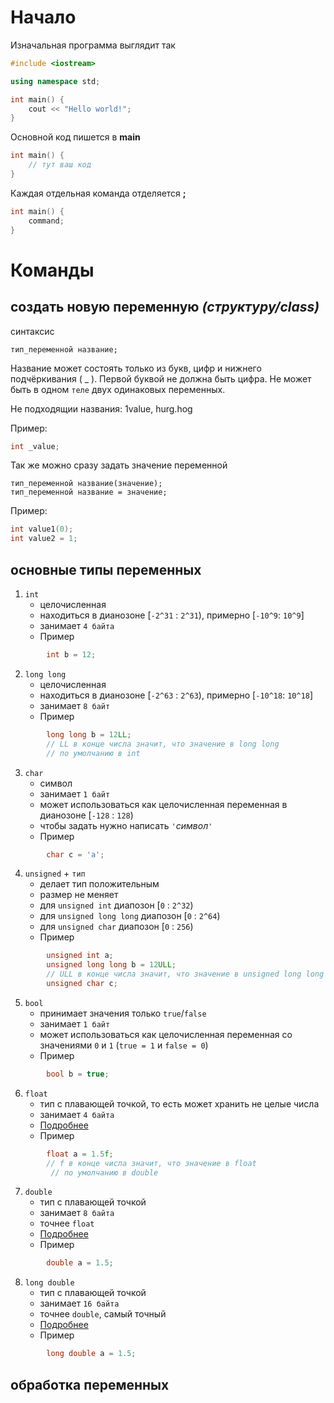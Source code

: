 # Начало
Изначальная программа выглядит так

```c++
#include <iostream>

using namespace std;

int main() {
    cout << "Hello world!";
}
```

Основной код пишется в **main**

```c++
int main() {
    // тут ваш код
}
```

Каждая отдельная команда отделяется **;**

```c++
int main() {
    command;
}
```

# Команды

## создать новую переменную *(структуру/class)*

синтаксис
```
тип_переменной название;
```
Название может состоять только из букв, цифр и нижнего подчёркивания ( _ ).
Первой буквой не должна быть цифра.
Не может быть в одном `теле` двух одинаковых переменных.

Не подходящии названия: 1value, hurg.hog

Пример:
```c++
int _value;
```

Так же можно сразу задать значение переменной
```
тип_переменной название(значение);
тип_переменной название = значение;
```

Пример:
```c++
int value1(0);
int value2 = 1;
```

## основные типы переменных

1. `int`
   - целочисленная
   - находиться в дианозоне [`-2^31` : `2^31`), примерно [`-10^9`: `10^9`]
   - занимает `4 байта`
   - Пример
```c++
        int b = 12;
```
2. `long long`
   - целочисленная
   - находиться в дианозоне [`-2^63` : `2^63`), примерно [`-10^18`: `10^18`]
   - занимает `8 байт`
   - Пример
```c++
        long long b = 12LL;
        // LL в конце числа значит, что значение в long long
        // по умолчанию в int
```
3. `char`
    - символ
    - занимает `1 байт`
    - может использоваться как целочисленная переменная в дианозоне [`-128` : `128`)
    - чтобы задать нужно написать `'`*символ*`'`
    - Пример 
```c++
        char c = 'a';
```
4. `unsigned` + `тип`
   - делает тип положительным
   - размер не меняет
   - для `unsigned int` диапозон [`0` : `2^32`)
   - для `unsigned long long` диапозон [`0` : `2^64`)
   - для `unsigned char` диапозон [`0` : `256`)
   - Пример
```c++
        unsigned int a;
        unsigned long long b = 12ULL;
        // ULL в конце числа значит, что значение в unsigned long long
        unsigned char c;
``` 
5. `bool`
   - принимает значения только `true`/`false`
   - занимает `1 байт`
   - может использоваться как целочисленная переменная со значениями `0` и `1` (`true = 1` и `false = 0`)
   - Пример
```c++
        bool b = true;
```
6. `float`
   - тип с плавающей точкой, то есть может хранить не целые числа
   - занимает `4 байта`
   - [Подробнее](https://neerc.ifmo.ru/wiki/index.php?title=%D0%9F%D1%80%D0%B5%D0%B4%D1%81%D1%82%D0%B0%D0%B2%D0%BB%D0%B5%D0%BD%D0%B8%D0%B5_%D0%B2%D0%B5%D1%89%D0%B5%D1%81%D1%82%D0%B2%D0%B5%D0%BD%D0%BD%D1%8B%D1%85_%D1%87%D0%B8%D1%81%D0%B5%D0%BB)
   - Пример
```c++
        float a = 1.5f;
        // f в конце числа значит, что значение в float
         // по умолчанию в double
```
7. `double`
   - тип с плавающей точкой
   - занимает `8 байта`
   - точнее `float`
   - [Подробнее](https://neerc.ifmo.ru/wiki/index.php?title=%D0%9F%D1%80%D0%B5%D0%B4%D1%81%D1%82%D0%B0%D0%B2%D0%BB%D0%B5%D0%BD%D0%B8%D0%B5_%D0%B2%D0%B5%D1%89%D0%B5%D1%81%D1%82%D0%B2%D0%B5%D0%BD%D0%BD%D1%8B%D1%85_%D1%87%D0%B8%D1%81%D0%B5%D0%BB)
   - Пример
```c++
        double a = 1.5;
```
8. `long double`
   - тип с плавающей точкой
   - занимает `16 байта`
   - точнее `double`, самый точный
   - [Подробнее](https://neerc.ifmo.ru/wiki/index.php?title=%D0%9F%D1%80%D0%B5%D0%B4%D1%81%D1%82%D0%B0%D0%B2%D0%BB%D0%B5%D0%BD%D0%B8%D0%B5_%D0%B2%D0%B5%D1%89%D0%B5%D1%81%D1%82%D0%B2%D0%B5%D0%BD%D0%BD%D1%8B%D1%85_%D1%87%D0%B8%D1%81%D0%B5%D0%BB)
   - Пример
```c++
        long double a = 1.5;
```

## обработка переменных

